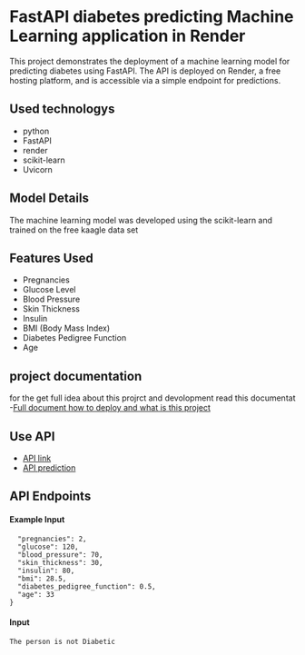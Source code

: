 
# FastAPI diabetes predicting Machine Learning application in Render

This project demonstrates the deployment of a machine learning model for predicting diabetes using FastAPI. The API is deployed on Render, a free hosting platform, and is accessible via a simple endpoint for predictions.


## Used technologys 

 - python
 - FastAPI
 - render
 - scikit-learn
 - Uvicorn


## Model Details

The machine learning model was developed using the scikit-learn and trained on the free kaagle data set

## Features Used 

 - Pregnancies
- Glucose Level
- Blood Pressure
- Skin Thickness
- Insulin
- BMI (Body Mass Index)
- Diabetes Pedigree Function
- Age
## project documentation
for the get full idea about this projrct and devolopment read this documentat 
-[Full document how to deploy and what is this project](https://medium.com/@nimantha1020/how-to-deploy-a-fastapi-diabetes-predicting-machine-learning-application-in-render-39b75a7f3fad)


## Use API

- [API link](https://fastapi-itbin-2110-0159.onrender.com/)
- [API prediction](https://fastapi-itbin-2110-0159.onrender.com/docs)

## API Endpoints

#### Example Input

```{
  "pregnancies": 2,
  "glucose": 120,
  "blood_pressure": 70,
  "skin_thickness": 30,
  "insulin": 80,
  "bmi": 28.5,
  "diabetes_pedigree_function": 0.5,
  "age": 33
}

```
#### Input

```
The person is not Diabetic

